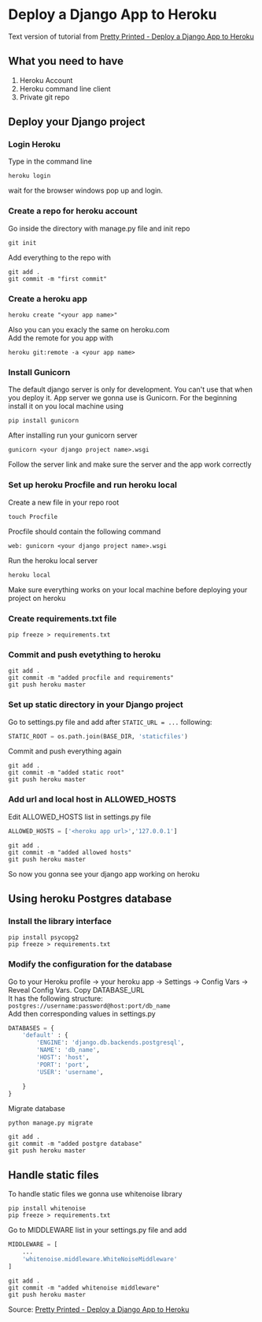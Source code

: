 # Deploy a Django App to Heroku
Text version of tutorial from [Pretty Printed - Deploy a Django App to Heroku](https://youtu.be/GMbVzl_aLxM)

## What you need to have
1. Heroku Account
2. Heroku command line client
3. Private git repo
## Deploy your Django project
### Login Heroku
Type in the command line
```
heroku login
```
wait for the browser windows pop up and login. 
### Create a repo for heroku account
Go inside the directory with manage.py file and init repo
```
git init
```
Add everything to the repo with
```
git add .
git commit -m "first commit"
```
### Create a heroku app
```
heroku create "<your app name>"
```
Also you can you exacly the same on heroku.com\
Add the remote for you app with
```
heroku git:remote -a <your app name>
```
### Install Gunicorn
The default django server is only for development. You can't use that when you deploy it. App server we gonna use is Gunicorn. For the beginning install it on you local machine using
```
pip install gunicorn
```
After installing run your gunicorn server
```
gunicorn <your django project name>.wsgi
```
Follow the server link and make sure the server and the app work correctly
### Set up heroku Procfile and run heroku local
Create a new file in your repo root
```
touch Procfile
```
Procfile should contain the following command
```
web: gunicorn <your django project name>.wsgi
```
Run the heroku local server
```
heroku local
```
Make sure everything works on your local machine before deploying your project on heroku
### Create requirements.txt file
```
pip freeze > requirements.txt
```
### Commit and push evetything to heroku
```
git add .
git commit -m "added procfile and requirements"
git push heroku master
```
### Set up static directory in your Django project

Go to settings.py file and add after ```STATIC_URL = ...``` following:

```python
STATIC_ROOT = os.path.join(BASE_DIR, 'staticfiles')
```
Commit and push everything again
```
git add .
git commit -m "added static root"
git push heroku master
```
### Add url and local host in ALLOWED_HOSTS
Edit ALLOWED_HOSTS list in settings.py file
```python
ALLOWED_HOSTS = ['<heroku app url>','127.0.0.1']
```

```
git add .
git commit -m "added allowed hosts"
git push heroku master
```
So now you gonna see your django app working on heroku

## Using heroku Postgres database

### Install the library interface
```
pip install psycopg2
pip freeze > requirements.txt
```
### Modify the configuration for the database
Go to your Heroku profile -> your heroku app -> Settings -> Config Vars -> Reveal Config Vars. Copy DATABASE_URL\
It has the following structure: `postgres://username:password@host:port/db_name`\
Add then corresponding values in settings.py
```python
DATABASES = {
    'default' : {
        'ENGINE': 'django.db.backends.postgresql',
        'NAME': 'db_name',
        'HOST': 'host',
        'PORT': 'port',
        'USER': 'username',

    }
}
```

 Migrate database
```
python manage.py migrate
```
```
git add .
git commit -m "added postgre database"
git push heroku master
```
## Handle static files
To handle static files we gonna use whitenoise library
```
pip install whitenoise
pip freeze > requirements.txt
```
Go to MIDDLEWARE list in your settings.py file and add
```python
MIDDLEWARE = [
    ...
    'whitenoise.middleware.WhiteNoiseMiddleware'
]
```
```
git add .
git commit -m "added whitenoise middleware"
git push heroku master
```

Source: [Pretty Printed - Deploy a Django App to Heroku](https://youtu.be/GMbVzl_aLxM)
